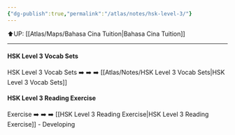 ```yaml
---
{"dg-publish":true,"permalink":"/atlas/notes/hsk-level-3/"}
---
```


⬆️UP: [[Atlas/Maps/Bahasa Cina Tuition\|Bahasa Cina Tuition]]

---
#### HSK Level 3 Vocab Sets
HSK Level 3 Vocab Sets ➡️ ➡️ ➡️ [[Atlas/Notes/HSK Level 3 Vocab Sets\|HSK Level 3 Vocab Sets]]

#### HSK Level 3 Reading Exercise
Exercise ➡️ ➡️ ➡️ [[HSK Level 3 Reading Exercise\|HSK Level 3 Reading Exercise]] - Developing